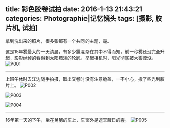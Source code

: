 title: 彩色胶卷试拍
date: 2016-1-13 21:43:21
categories: Photographie|记忆镜头
tags: [摄影, 胶片机, 试拍]
---

拿到洗出来的照片，很多张都有一个共同的主题，霾。
<!-- more -->

这是15年雾最大的一天清晨，有多少霾混杂在其中不得而知，前一秒雾还没完全升起，影影绰绰的看得到太阳黯淡的轮廓。举起相机时，阳光彻底被大雾湮没。
![P001](http://7xndoy.com1.z0.glb.clouddn.com/Photo-2-001.jpg)

------------------------------------

上班午休时去江边随手拍摄，取出交卷时没有注意舱盖，一不小心，撒了些光到胶片上。
![P002](http://7xndoy.com1.z0.glb.clouddn.com/Photo-2-002.jpg)

![P003](http://7xndoy.com1.z0.glb.clouddn.com/Photo-2-003.jpg)

![P004](http://7xndoy.com1.z0.glb.clouddn.com/Photo-2-004.jpg)

------------------------------------

16年第一天的下午，坐在舅舅的车上，车窗外是遮天蔽日的霾。
![P005](http://7xndoy.com1.z0.glb.clouddn.com/Photo-2-005.jpg)